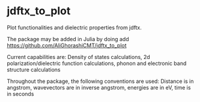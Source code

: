 # jdftx_to_plot
Plot functionalities and dielectric properties from jdftx. 

The package may be added in Julia by doing add https://github.com/AliGhorashiCMT/jdftx_to_plot

Current capabilities are: Density of states calculations, 2d polarization/dielectric function calculations, phonon and electronic band structure calculations

Throughout the package, the following conventions are used: Distance is in angstrom, wavevectors are in inverse angstrom, energies are in eV, time is in seconds
